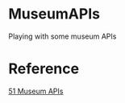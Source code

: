 # MuseumAPIs
Playing with some museum APIs

# Reference

[51 Museum APIs](https://www.programmableweb.com/category/museums/api)
